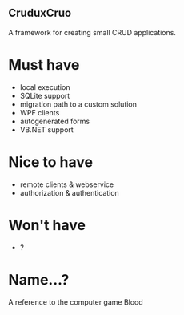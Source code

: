 CruduxCruo
-----------

A framework for creating small CRUD applications. 

Must have
===============

- local execution
- SQLite support
- migration path to a custom solution
- WPF clients
- autogenerated forms
- VB.NET support

Nice to have
===================

- remote clients & webservice
- authorization & authentication

Won't have
===================

- ?

Name...?
========

A reference to the computer game Blood



